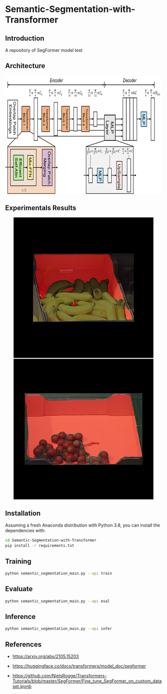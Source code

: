 # Semantic-Segmentation-with-Transformer

## Introduction

A repository of SegFormer model test

## Architecture

<p align="center">
<img src="fig/segformer_architecture.png" width = "747" height = "380" alt="segformer architecture" />
</p>

## Experimentals Results

<p align="center">
<img src="fig/result-1.png" width = "450" height = "450" alt="result-1" /><img src="fig/result-2.png" width = "450" height = "450" alt="result-2" />
</p>

## Installation

Assuming a fresh Anaconda distribution with Python 3.8, you can install the dependencies with:

```sh
cd Semantic-Segmentation-with-Transformer
pip install -r requirements.txt
```

## Training

```sh
python semantic_segmentation_main.py --api train
```

## Evaluate

```sh
python semantic_segmentation_main.py --api eval
```

## Inference

```sh
python semantic_segmentation_main.py --api infer
```

## References

+ https://arxiv.org/abs/2105.15203

+ https://huggingface.co/docs/transformers/model_doc/segformer

+ https://github.com/NielsRogge/Transformers-Tutorials/blob/master/SegFormer/Fine_tune_SegFormer_on_custom_dataset.ipynb